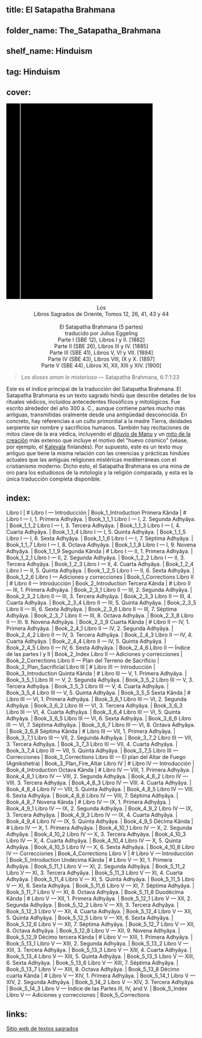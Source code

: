 ## title: El Satapatha Brahmana
## folder_name: The_Satapatha_Brahmana
## shelf_name: Hinduism
## tag: Hinduism
## cover: 
<div class="urantiapedia-book-front urantiapedia-book-islam">
<svg xmlns="http://www.w3.org/2000/svg" width="102.6mm" height="136.8mm" viewBox="0 0 102.6 136.8" version="1.1">
	<g transform="translate(-7,-5)">
		<rect width="9.6" height="136.8" x="7" y="5" />
		<rect width="96.9" height="136.8" x="17" y="5" />
		<text style="font-size:9px" x="61" y="60">Satapatha</text>
		<text style="font-size:9px" x="61" y="70">Brahmana</text>
		<text style="font-size:9px" x="61" y="80">(5 partes)</text>
	</g>
</svg>
</div>

<p style="text-align:center;">
Los<br>
Libros Sagrados de Oriente, Tomos 12, 26, 41, 43 y 44<br>
<br>
<span class="text-h3">El Satapatha Brahmana (5 partes)</span><br>
<span class="text-h5">traducido por Julius Eggeling</span><br>
Parte I (SBE 12), Libros I y II. [1882]<br>
Parte II (SBE 26), Libros III y IV. [1885]<br>
Parte III (SBE 41), Libros V, VI y VII. [1894]<br>
Parte IV (SBE 43), Libros VIII, IX y X. [1897]<br>
Parte V (SBE 44), Libros XI, XII, XIII y XIV. [1900]<br>
</p>

> _Los dioses aman lo misterioso_ — Satapatha Brahmana, 6:7:1:23

Este es el índice principal de la traducción del Satapatha Brahmana. El Satapatha Brahmana es un texto sagrado hindú que describe detalles de los rituales védicos, incluidos antecedentes filosóficos y mitológicos. Fue escrito alrededor del año 300 a. C., aunque contiene partes mucho más antiguas, transmitidas oralmente desde una antigüedad desconocida. En concreto, hay referencias a un culto primordial a la madre Tierra, deidades serpiente sin nombre y sacrificios humanos. También hay recitaciones de mitos clave de la era védica, incluyendo el [diluvio de Manu](https://archive.sacred-texts.com/hin/sbr/sbe12/sbe1234.htm) y un [mito de la creación](https://archive.sacred-texts.com/hin/sbr/sbe41/sbe4128.htm) más extenso que incluye el motivo del "huevo cósmico" (véase, por ejemplo, el [Kalevala](https://archive.sacred-texts.com/neu/kveng/kvrune01.htm) finlandés). Por supuesto, este es un texto muy antiguo que tiene la misma relación con las creencias y prácticas hindúes actuales que las antiguas religiones mistéricas mediterráneas con el cristianismo moderno. Dicho esto, el Satapatha Brahmana es una mina de oro para los estudiosos de la mitología y la religión comparada, y esta es la única traducción completa disponible.

## index:
Libro I | #
	Libro I — Introducción | Book_1_Introduction
	Primera Kânda | #
		Libro I — I, 1. Primera Adhyâya. | Book_1_1_1
		Libro I — I, 2. Segunda Adhyâya. | Book_1_1_2
		Libro I — I, 3. Tercera Adhyâya. | Book_1_1_3
		Libro I — I, 4. Cuarta Adhyâya. | Book_1_1_4
		Libro I — I, 5. Quinta Adhyâya. | Book_1_1_5
		Libro I — I, 6. Sexta Adhyâya. | Book_1_1_6
		Libro I — I, 7. Séptima Adhyâya. | Book_1_1_7
		Libro I — I, 8. Octava Adhyâya. | Book_1_1_8
		Libro I — I, 9. Novena Adhyâya. | Book_1_1_9
	Segunda Kânda | #
		Libro I — II, 1. Primera Adhyâya. | Book_1_2_1
		Libro I — II, 2. Segunda Adhyâya. | Book_1_2_2
		Libro I — II, 3. Tercera Adhyâya. | Book_1_2_3
		Libro I — II, 4. Cuarta Adhyâya. | Book_1_2_4
		Libro I — II, 5. Quinta Adhyâya. | Book_1_2_5
		Libro I — II, 6. Sexta Adhyâya. | Book_1_2_6
	Libro I — Adiciones y correcciones | Book_1_Corrections
Libro II | #
	Libro II — Introducción | Book_2_Introduction
	Tercera Kânda | #
		Libro II — III, 1. Primera Adhyâya. | Book_2_3_1
		Libro II — III, 2. Segunda Adhyâya. | Book_2_3_2
		Libro II — III, 3. Tercera Adhyâya. | Book_2_3_3
		Libro II — III, 4. Cuarta Adhyâya. | Book_2_3_4
		Libro II — III, 5. Quinta Adhyâya. | Book_2_3_5
		Libro II — III, 6. Sexta Adhyâya. | Book_2_3_6
		Libro II — III, 7. Séptima Adhyâya. | Book_2_3_7
		Libro II — III, 8. Octava Adhyâya. | Book_2_3_8
		Libro II — III. 9. Novena Adhyâya. | Book_2_3_9
	Cuarta Kânda | #
		Libro II — IV, 1. Primera Adhyâya. | Book_2_4_1
		Libro II — IV, 2. Segunda Adhyâya. | Book_2_4_2
		Libro II — IV, 3. Tercera Adhyâya. | Book_2_4_3
		Libro II — IV, 4. Cuarta Adhyâya. | Book_2_4_4
		Libro II — IV, 5. Quinta Adhyâya. | Book_2_4_5
		Libro II — IV, 6. Sexta Adhyâya. | Book_2_4_6
	Libro II — Índice de las partes I y II | Book_2_Index
	Libro II — Adiciones y correcciones | Book_2_Corrections
	Libro II — Plan del Terreno de Sacrificio | Book_2_Plan_Sacrificial
Libro III | #
	Libro III — Introducción | Book_3_Introduction
	Quinta Kânda | #
		Libro III — V, 1. Primera Adhyâya. | Book_3_5_1
		Libro III — V, 2. Segunda Adhyâya. | Book_3_5_2
		Libro III — V, 3. Tercera Adhyâya. | Book_3_5_3
		Libro III — V, 4. Cuarta Adhyâya. | Book_3_5_4
		Libro III — V, 5. Quinta Adhyâya. | Book_3_5_5
	Sexta Kânda | #
		Libro III — VI, 1. Primera Adhyâya. | Book_3_6_1
		Libro III — VI, 2. Segunda Adhyâya. | Book_3_6_2
		Libro III — VI, 3. Tercera Adhyâya. | Book_3_6_3
		Libro III — VI, 4. Cuarta Adhyâya. | Book_3_6_4
		Libro III — VI, 5. Quinta Adhyâya. | Book_3_6_5
		Libro III — VI, 6. Sexta Adhyâya. | Book_3_6_6
		Libro III — VI, 7. Séptima Adhyâya. | Book_3_6_7
		Libro III — VI, 8. Octava Adhyâya. | Book_3_6_8
	Séptima Kânda | #
		Libro III — VII, 1. Primera Adhyâya. | Book_3_7_1
		Libro III — VII, 2. Segunda Adhyâya. | Book_3_7_2
		Libro III — VII, 3. Tercera Adhyâya. | Book_3_7_3
		Libro III — VII, 4. Cuarta Adhyâya. | Book_3_7_4
		Libro III — VII, 5. Quinta Adhyâya. | Book_3_7_5
	Libro III — Correcciones | Book_3_Corrections
	Libro III — El plan del Altar de Fuego (Agnikshetra) | Book_3_Plan_Fire_Altar
Libro IV | #
	Libro IV — Introducción | Book_4_Introduction
	Octava Kânda | #
		Libro IV — VIII, 1. Primera Adhyâya. | Book_4_8_1
		Libro IV — VIII, 2. Segunda Adhyâya. | Book_4_8_2
		Libro IV — VIII. 3. Tercera Adhyâya. | Book_4_8_3
		Libro IV — VIII. 4. Cuarta Adhyâya. | Book_4_8_4
		Libro IV — VIII, 5. Quinta Adhyâya. | Book_4_8_5
		Libro IV — VIII. 6. Sexta Adhyâya. | Book_4_8_6
		Libro IV — VIII, 7. Séptima Adhyâya. | Book_4_8_7
	Novena Kânda | #
		Libro IV — IX, 1. Primera Adhyâya. | Book_4_9_1
		Libro IV — IX, 2. Segunda Adhyâya. | Book_4_9_2
		Libro IV — IX, 3. Tercera Adhyâya. | Book_4_9_3
		Libro IV — IX, 4. Cuarta Adhyâya. | Book_4_9_4
		Libro IV — IX, 5. Quinta Adhyâya. | Book_4_9_5
	Décima Kânda | #
		Libro IV — X, 1. Primera Adhyâya. | Book_4_10_1
		Libro IV — X, 2. Segunda Adhyâya. | Book_4_10_2
		Libro IV — X, 3. Tercera Adhyâya. | Book_4_10_3
		Libro IV — X, 4. Cuarta Adhyâya. | Book_4_10_4
		Libro IV — X, 5. Quinta Adhyâya. | Book_4_10_5
		Libro IV — X, 6. Sexta Adhyâya. | Book_4_10_6
	Libro IV — Correcciones | Book_4_Corrections
Libro V | #
	Libro V — Introducción | Book_5_Introduction
	Undécima Kânda | #
		Libro V — XI, 1. Primera Adhyâya. | Book_5_11_1
		Libro V — XI, 2. Segunda Adhyâya. | Book_5_11_2
		Libro V — XI, 3. Tercera Adhyâya. | Book_5_11_3
		Libro V — XI, 4. Cuarta Adhyâya. | Book_5_11_4
		Libro V — XI, 5. Quinta Adhyâya. | Book_5_11_5
		Libro V — XI, 6. Sexta Adhyâya. | Book_5_11_6
		Libro V — XI, 7. Séptima Adhyâya. | Book_5_11_7
		Libro V — XI, 8. Octava Adhyâya. | Book_5_11_8
	Duodécima Kânda | #
		Libro V — XII, 1. Primera Adhyâya. | Book_5_12_1
		Libro V — XII, 2. Segunda Adhyâya. | Book_5_12_2
		Libro V — XII, 3. Tercera Adhyâya. | Book_5_12_3
		Libro V — XII, 4. Cuarta Adhyâya. | Book_5_12_4
		Libro V — XII, 5. Quinta Adhyâya. | Book_5_12_5
		Libro V — XII, 6. Sexta Adhyâya. | Book_5_12_6
		Libro V — XII, 7. Séptima Adhyâya. | Book_5_12_7
		Libro V — XII, 8. Octava Adhyâya. | Book_5_12_8
		Libro V — XII, 9. Novena Adhyâya. | Book_5_12_9
	Décimo tercera Kânda | #
		Libro V — XIII, 1. Primera Adhyâya. | Book_5_13_1
		Libro V — XIII, 2. Segunda Adhyâya. | Book_5_13_2
		Libro V — XIII, 3. Tercera Adhyâya. | Book_5_13_3
		Libro V — XIII, 4. Cuarta Adhyâya. | Book_5_13_4
		Libro V — XIII, 5. Quinta Adhyâya. | Book_5_13_5
		Libro V — XIII, 6. Sexta Adhyâya. | Book_5_13_6
		Libro V — XIII, 7. Séptima Adhyâya. | Book_5_13_7
		Libro V — XIII, 8. Octava Adhyâya. | Book_5_13_8
	Décimo cuarta Kânda | #
		Libro V — XIV, 1. Primera Adhyâya. | Book_5_14_1
		Libro V — XIV, 2. Segunda Adhyâya. | Book_5_14_2
		Libro V — XIV, 3. Tercera Adhyâya. | Book_5_14_3
	Libro V — Índice de las Partes III, IV, and V. | Book_5_Index
	Libro V — Adiciones y correcciones | Book_5_Corrections

## links:
[Sitio web de textos sagrados](https://archive.sacred-texts.com/hin/sbr/index.htm)